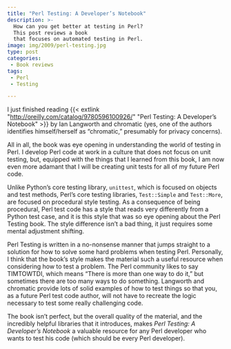 ```yaml
---
title: "Perl Testing: A Developer’s Notebook"
description: >-
  How can you get better at testing in Perl?
  This post reviews a book
  that focuses on automated testing in Perl.
image: img/2009/perl-testing.jpg
type: post
categories:
 - Book reviews
tags:
 - Perl
 - Testing

---
```


I just finished reading {{< extlink "http://oreilly.com/catalog/9780596100926/" "Perl Testing: A Developer’s Notebook" >}}
by Ian Langworth and chromatic
(yes, one of the authors identifies himself/herself as “chromatic,”
presumably for privacy concerns).

All in all, the book was eye opening in understanding the world of testing in Perl.
I develop Perl code at work in a culture that does not focus on unit testing,
but, equipped with the things that I learned from this book,
I am now even more adamant that I will be creating unit tests for all of my future Perl code.

Unlike Python’s core testing library, `unittest`,
which is focused on objects and test methods,
Perl’s core testing libraries, `Test::Simple` and `Test::More`,
are focused on procedural style testing.
As a consequence of being procedural,
Perl test code has a style that reads very differently from a Python test case,
and it is this style that was so eye opening about the Perl Testing book.
The style difference isn’t a bad thing, it just requires some mental adjustment shifting.

Perl Testing is written in a no-nonsense manner that jumps straight to a solution
for how to solve some hard problems when testing Perl.
Personally, I think that the book’s style makes the material such a useful resource
when considering how to test a problem.
The Perl community likes to say TIMTOWTDI,
which means “There is more than one way to do it,”
but sometimes there are too many ways to do something.
Langworth and chromatic provide lots of solid examples
of how to test things so that you,
as a future Perl test code author,
will not have to recreate the logic necessary to test some really challenging code.

The book isn’t perfect,
but the overall quality of the material,
and the incredibly helpful libraries that it introduces,
makes *Perl Testing: A Developer’s Notebook*
a valuable resource for any Perl developer
who wants to test his code (which should be every Perl developer).
